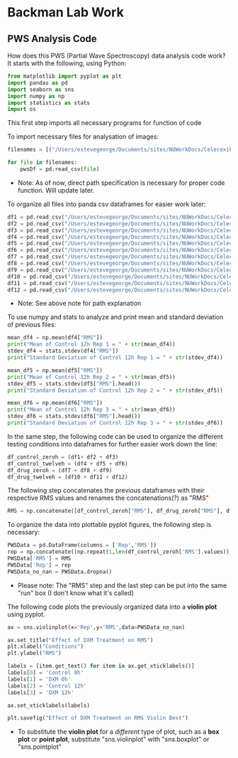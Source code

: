 # Backman Lab Work

## PWS Analysis Code
How does this PWS (Partial Wave Spectroscopy) data analysis code work? It starts with the following, using Python:
```python
from matplotlib import pyplot as plt
import pandas as pd
import seaborn as sns
import numpy as np
import statistics as stats
import os
```
This first step imports all necessary programs for function of code

To import necessary files for analysation of images:
```python
filenames = [("/Users/estevegeorge/Documents/sites/NUWorkDocs/CelecoxibTreatmentExperiment/Control12hRep1.csv"), ("/Users/estevegeorge/Documents/sites/NUWorkDocs/CelecoxibTreatmentExperiment/Control12hRep2.csv"), ("/Users/estevegeorge/Documents/sites/NUWorkDocs/CelecoxibTreatmentExperiment/Control12hRep3.csv")]

for file in filenames:
    pwsDf = pd.read_csv(file)
```
- Note: As of now, direct path specification is necessary for proper code function. Will update later.

To organize all files into panda csv dataframes for easier work later:
```python
df1 = pd.read_csv("/Users/estevegeorge/Documents/sites/NUWorkDocs/CelecoxibTreatmentExperiment/Control0hRep1.csv")
df2 = pd.read_csv("/Users/estevegeorge/Documents/sites/NUWorkDocs/CelecoxibTreatmentExperiment/Control0hRep2.csv")
df3 = pd.read_csv("/Users/estevegeorge/Documents/sites/NUWorkDocs/CelecoxibTreatmentExperiment/Control0hRep3.csv")
df4 = pd.read_csv("/Users/estevegeorge/Documents/sites/NUWorkDocs/CelecoxibTreatmentExperiment/Control12hRep1.csv")
df5 = pd.read_csv("/Users/estevegeorge/Documents/sites/NUWorkDocs/CelecoxibTreatmentExperiment/Control12hRep2.csv")
df6 = pd.read_csv("/Users/estevegeorge/Documents/sites/NUWorkDocs/CelecoxibTreatmentExperiment/Control12hRep3.csv")
df7 = pd.read_csv("/Users/estevegeorge/Documents/sites/NUWorkDocs/CelecoxibTreatmentExperiment/DXM0hRep1.csv")
df8 = pd.read_csv("/Users/estevegeorge/Documents/sites/NUWorkDocs/CelecoxibTreatmentExperiment/DXM0hRep2.csv")
df9 = pd.read_csv("/Users/estevegeorge/Documents/sites/NUWorkDocs/CelecoxibTreatmentExperiment/DXM0hRep3.csv")
df10 = pd.read_csv("/Users/estevegeorge/Documents/sites/NUWorkDocs/CelecoxibTreatmentExperiment/DXM12hRep1.csv")
df11 = pd.read_csv("/Users/estevegeorge/Documents/sites/NUWorkDocs/CelecoxibTreatmentExperiment/DXM12hRep2.csv")
df12 = pd.read_csv("/Users/estevegeorge/Documents/sites/NUWorkDocs/CelecoxibTreatmentExperiment/DXM12hRep3.csv")
```
- Note: See above note for path explanation

To use numpy and stats to analyze and print mean and standard deviation of previous files:
```python
mean_df4 = np.mean(df4["RMS"])
print("Mean of Control 12h Rep 1 = " + str(mean_df4))
stdev_df4 = stats.stdev(df4["RMS"])
print("Standard Deviation of Control 12h Rep 1 = " + str(stdev_df4))

mean_df5 = np.mean(df5["RMS"])
print("Mean of Control 12h Rep 2 = " + str(mean_df5))
stdev_df5 = stats.stdev(df5["RMS"].head())
print("Standard Deviation of Control 12h Rep 2 = " + str(stdev_df5))

mean_df6 = np.mean(df6["RMS"])
print("Mean of Control 12h Rep 3 = " + str(mean_df6))
stdev_df6 = stats.stdev(df6["RMS"].head())
print("Standard Deviation of Control 12h Rep 3 = " + str(stdev_df6))
```

In the same step, the following code can be used to organize the different testing conditions into dataframes for further easier work down the line:
```python
df_control_zeroh = (df1+ df2 + df3)
df_control_twelveh = (df4 + df5 + df6)
df_drug_zeroh = (df7 + df8 + df9)
df_drug_twelveh = (df10 + df11 + df12)
```

The following step concatenates the previous dataframes with their respective RMS values and renames the concatenations(?) as "RMS"
```python
RMS = np.concatenate([df_control_zeroh["RMS"], df_drug_zeroh["RMS"], df_control_twelveh["RMS"], df_drug_twelveh["RMS"]])
```
To organize the data into plottable pyplot figures, the following step is necessary:
```python
PWSData = pd.DataFrame(columns = ['Rep','RMS'])
rep = np.concatenate((np.repeat(1,len(df_control_zeroh['RMS'].values)),np.repeat(2,len(df_control_twelveh['RMS'].values)),np.repeat(3,len(df_drug_zeroh['RMS'].values)),np.repeat(4,len(df_drug_twelveh['RMS'].values))),axis=0)
PWSData['RMS'] = RMS
PWSData['Rep'] = rep
PWSData_no_nan = PWSData.dropna()
```
- Please note: The "RMS" step and the last step can be put into the same "run" box (I don't know what it's called)

The following code plots the previously organized data into a **violin plot** using pyplot. 
```python
ax = sns.violinplot(x='Rep',y='RMS',data=PWSData_no_nan)

ax.set_title("Effect of DXM Treatment on RMS")
plt.xlabel("Conditions")
plt.ylabel("RMS")

labels = [item.get_text() for item in ax.get_xticklabels()]
labels[0] = 'Control 0h'
labels[1] = 'DXM 0h'
labels[2] = 'Control 12h'
labels[3] = 'DXM 12h'

ax.set_xticklabels(labels)

plt.savefig("Effect of DXM Treatment on RMS Violin Best")
```
- To substitute the **violin plot** for a *different* type of plot, such as a **box plot** or **point plot**, substitute "sns.violinplot" with "sns.boxplot" or "sns.pointplot"
